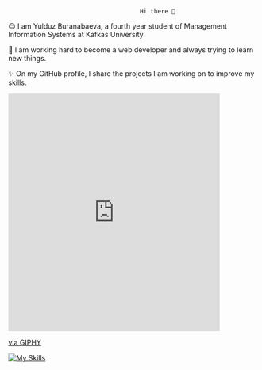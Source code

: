                                          Hi there 👋
   
 😊   I am Yulduz Buranabaeva, a fourth year student of Management Information Systems at Kafkas University.
 
 🎈  I am working hard to become a web developer and always trying to learn new things. 
 
 ✨   On my GitHub profile, I share the projects I am working on to improve my skills.

 <iframe src="https://giphy.com/embed/oy83DwqHRcR1jJczV3" width="426" height="480" frameBorder="0" class="giphy-embed" allowFullScreen></iframe><p><a href="https://giphy.com/gifs/listening-working-oy83DwqHRcR1jJczV3">via GIPHY</a></p>
 
 
[![My Skills](https://skillicons.dev/icons?i=js,html,css,cs)](https://skillicons.dev)
    
  
    
   

